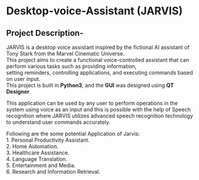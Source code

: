 # Desktop-voice-Assistant (JARVIS)

## Project Description-
<p>JARVIS is a desktop voice assistant inspired by the fictional AI assistant of Tony Stark from the Marvel Cinematic Universe.<br>
This project aims to create a functional voice-controlled assistant that can perform various tasks such as providing information,<br> 
setting reminders, controlling applications, and executing commands based on user input.<br>
This project is built in <strong>Python3</strong>, and the <strong>GUI</strong> was designed using <strong>QT Designer</strong>.</p>

<p>This application can be used by any user to perform operations in the system using voice as an input and this is possible with 
the help of Speech recognition where JARVIS utilizes advanced speech recognition technology to understand user commands accurately.</p>
<p>Following are the some potential Application of Jarvis:<br>
1. Personal Productivity Assistant.<br>
2. Home Automation.<br>
3. Healthcare Assistance.<br>
4. Language Translation.<br>
5. Entertainment and Media.<br>
6. Research and Information Retrieval.</p>
